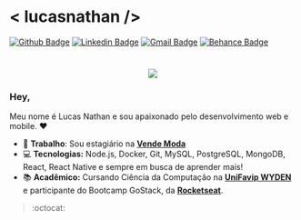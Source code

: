 # < lucasnathan />
[![Github Badge](https://img.shields.io/badge/-Github-000?style=flat-square&logo=Github&logoColor=white&link=https://github.com/lucasnjsilva)](https://github.com/lucasnjsilva)
[![Linkedin Badge](https://img.shields.io/badge/-LinkedIn-blue?style=flat-square&logo=Linkedin&logoColor=white&link=https://www.linkedin.com/in/lucasnjsilva/)](https://www.linkedin.com/in/lucasnjsilva/)
[![Gmail Badge](https://img.shields.io/badge/-Gmail-c14438?style=flat-square&logo=Gmail&logoColor=white&link=mailto:lucasnathanj@gmail.com)](mailto:lucasnathanj@gmail.com)
[![Behance Badge](https://img.shields.io/badge/-Behance-blue?style=flat-square&logo=Behance&logoColor=white&link=https://www.behance.net/lucasnjsilva)](https://www.behance.net/lucasnjsilva)

<h1 align="center">
  <img src ="https://ik.imagekit.io/lucasnjsilva/Github/animation_500_kd4luv1i_lbc4CNmQ5.gif">
</h1>

<h3> Hey, </h3>
  Meu nome é Lucas Nathan e sou apaixonado pelo desenvolvimento web e mobile. ❤

- 💼 **Trabalho**: Sou estagiário na **[Vende Moda](https://vendemoda.com.br/)**
- 💻 **Tecnologias:** Node.js, Docker, Git, MySQL, PostgreSQL, MongoDB, React, React Native e sempre em busca de aprender mais!
- 📚 **Acadêmico:** Cursando Ciência da Computação na **[UniFavip WYDEN](https://www.wyden.com.br/unifavip)** e participante do Bootcamp GoStack, da **[Rocketseat](https://rocketseat.com.br/)**.

> :octocat:

